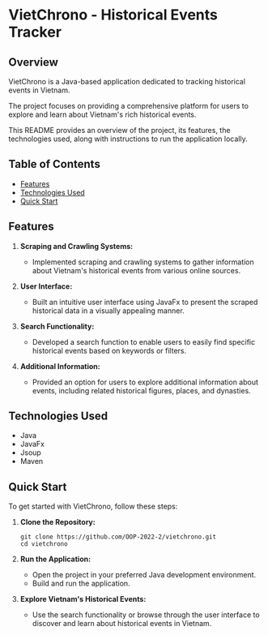 # VietChrono - Historical Events Tracker

## Overview

VietChrono is a Java-based application dedicated to tracking historical events in Vietnam. 

The project focuses on providing a comprehensive platform for users to explore and learn about Vietnam's rich historical events. 

This README provides an overview of the project, its features, the technologies used, along with instructions to run the application locally.

## Table of Contents

- [Features](#features)
- [Technologies Used](#technologies-used)
- [Quick Start](#quick-start)

## Features

1. **Scraping and Crawling Systems:**
   - Implemented scraping and crawling systems to gather information about Vietnam's historical events from various online sources.

2. **User Interface:**
   - Built an intuitive user interface using JavaFx to present the scraped historical data in a visually appealing manner.

3. **Search Functionality:**
   - Developed a search function to enable users to easily find specific historical events based on keywords or filters.

4. **Additional Information:**
   - Provided an option for users to explore additional information about events, including related historical figures, places, and dynasties.

## Technologies Used

- Java
- JavaFx
- Jsoup
- Maven

## Quick Start

To get started with VietChrono, follow these steps:

1. **Clone the Repository:**
   ```
   git clone https://github.com/OOP-2022-2/vietchrono.git
   cd vietchrono
   ```

2. **Run the Application:**
   - Open the project in your preferred Java development environment.
   - Build and run the application.

3. **Explore Vietnam's Historical Events:**
   - Use the search functionality or browse through the user interface to discover and learn about historical events in Vietnam.

